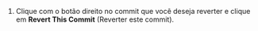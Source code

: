 1. Clique com o botão direito no commit que você deseja reverter e clique em **Revert This Commit** (Reverter este commit).
